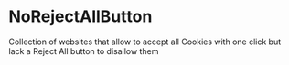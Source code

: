 # NoRejectAllButton
Collection of websites that allow to accept all Cookies with one click but lack a Reject All button to disallow them
